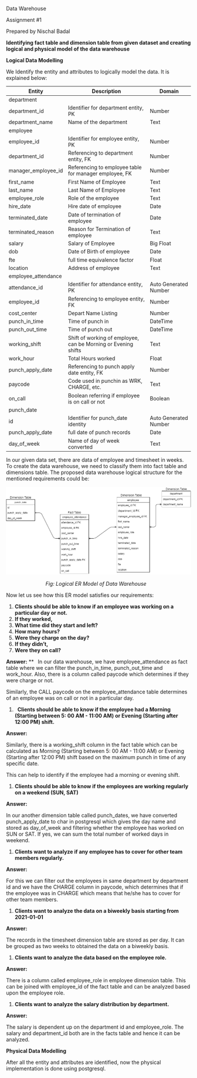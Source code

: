 ﻿Data Warehouse 

Assignment #1

Prepared by Nischal Badal

**Identifying fact table and dimension table from given dataset and creating logical and physical model of the data warehouse** 

**Logical Data Modelling**

We Identify the entity and attributes to logically model the data. It is explained below:


|**Entity**|**Description**|**Domain**|
| - | - | - |
|department|
|department\_id|Identifier for department entity, PK|Number|
|department\_name|Name of the department|Text|
|employee|
|employee\_id|Identifier for employee entity, PK|Number|
|department\_id|Referencing to department entity, FK|Number|
|manager\_employee\_id|Referencing to employee table for manager employee, FK|Number|
|first\_name|First Name of Employee|Text|
|last\_name|Last Name of Employee|Text|
|employee\_role|Role of the employee|Text|
|hire\_date|Hire date of employee|Date|
|terminated\_date|Date of termination of employee|Date|
|terminated\_reason|Reason for Termination of employee|Text|
|salary|Salary of Employee|Big Float|
|dob|Date of Birth of employee|Date|
|fte|full time equivalence factor|Float|
|location|Address of employee|Text|
|employee\_attendance|
|attendance\_id|Identifier for attendance entity, PK|Auto Generated Number|
|employee\_id|Referencing to employee entity, FK|Number|
|cost\_center|Depart Name Listing|Number|
|punch\_in\_time|Time of punch in|DateTime|
|punch\_out\_time|Time of punch out|DateTime|
|working\_shift|Shift of working of employee, can be Morning or Evening shifts|Text|
|work\_hour|Total Hours worked|Float|
|punch\_apply\_date|Referencing to punch apply date entity, FK|Number|
|paycode|Code used in punchin as WRK, CHARGE, etc.|Text|
|on\_call|Boolean referring if employee is on call or not|Boolean|
|punch\_date|
|id|Identifier for punch\_date identity|Auto Generated Number|
|punch\_apply\_date|full date of punch records|Date|
|day\_of\_week|Name of day of week converted|Text|

In our given data set, there are data of employee and timesheet in weeks. To create the data warehouse, we need to classify them into fact table and dimensions table. The proposed data warehouse logical structure for the mentioned requirements could be:


![Logical ER Model](er-logical.drawio.png)

`				`*Fig: Logical ER Model of Data Warehouse*

Now let us see how this ER model satisfies our requirements:

1. **Clients should be able to know if an employee was working on a particular day or not.** 
1. **If they worked,** 
1. **What time did they start and left?**
1. **How many hours?**
1. **Were they charge on the day?**
1. **If they didn’t,**
1. **Were they on call?**


**Answer:**
**
` `In our data warehouse, we have employee\_attendance as fact table where we can filter the punch\_in\_time, punch\_out\_time and  work\_hour. Also, there is a column called paycode which determines if they were charge or not.

Similarly, the CALL paycode on the employee\_attendance table determines of an employee was on call or not in a particular day.

1. ` `**Clients should be able to know if the employee had a Morning (Starting between 5: 00 AM - 11:00 AM) or Evening (Starting after 12:00 PM) shift.**

**Answer:** 

Similarly, there is a working\_shift column in the fact table which can be calculated as Morning (Starting between 5: 00 AM - 11:00 AM) or Evening (Starting after 12:00 PM) shift based on the maximum punch in time of any specific date.

This can help to identify if the employee had a morning or evening shift.

1. **Clients should be able to know if the employees are working regularly on a weekend (SUN, SAT)**

**Answer:** 

In our another dimension table called punch\_dates, we have converted punch\_apply\_date to char in postgresql which gives the day name and stored as day\_of\_week and filtering whether the employee has worked on SUN or SAT. If yes, we can sum the total number of worked days in weekend.

1. **Clients want to analyze if any employee has to cover for other team members regularly.**

**Answer:**

For this we can filter out the employees in same department by department id and we have the CHARGE column in paycode, which determines that if the employee was in CHARGE which means that he/she has to cover for other team members.

1. **Clients want to analyze the data on a biweekly basis starting from 2021-01-01**

**Answer:**

The records in the timesheet dimension table are stored as per day. It can be grouped as two weeks to obtained the data on a biweekly basis.

1. **Clients want to analyze the data based on the employee role.**

**Answer:**

There is a column called employee\_role in employee dimension table. This can be joined with employee\_id of the fact table and can be analyzed based upon the employee role. 

1. **Clients want to analyze the salary distribution by department.**

**Answer:**

The salary is dependent up on the department id and employee\_role. The salary and department\_id both are in the facts table and hence it can be analyzed.

**Physical Data Modelling**

After all the entity and attributes are identified, now the physical implementation is done using postgresql.
